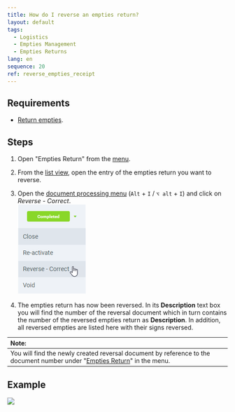 ```yaml
---
title: How do I reverse an empties return?
layout: default
tags:
  - Logistics
  - Empties Management
  - Empties Returns
lang: en
sequence: 20
ref: reverse_empties_receipt
---
```


## Requirements
- [Return empties](Record_empties_return).

## Steps
1. Open "Empties Return" from the [menu](Menu).
1. From the [list view](ViewModes), open the entry of the empties return you want to reverse.
1. Open the [document processing menu](StartAction) (`Alt` + `I` / `⌥ alt` + `I`) and click on *Reverse - Correct*.<br>
![](assets/DocStatus_reverse_correct.png)

1. The empties return has now been reversed. In its **Description** text box you will find the number of the reversal document which in turn contains the number of the reversed empties return as **Description**. In addition, all reversed empties are listed here with their signs reversed.

| **Note:** |
| :--- |
| You will find the newly created reversal document by reference to the document number under "[Empties Return](Menu)" in the menu. |

## Example
![](assets/.gif)
